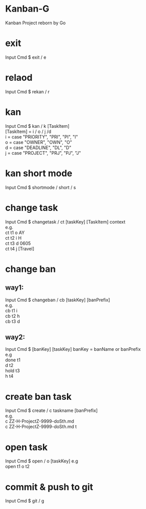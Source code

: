 # Kanban-G
Kanban Project reborn by Go


# exit
Input Cmd $ exit / e

# relaod
Input Cmd $ rekan / r

# kan
Input Cmd $  kan / k [TaskItem]  
[TaskItem] = i / o / j /d   
i = case "PRIORITY", "PRI", "PI", "I"  
o = case "OWNER", "OWN", "O"  
d = case "DEADLINE", "DL", "D"  
j = case "PROJECT", "PRJ", "PJ", "J"  

# kan short mode
Input Cmd $ shortmode / short / s

# change task
Input Cmd $  changetask / ct [taskKey] [TaskItem] context  
e.g.   
ct t1 o AY  
ct t2 i H  
ct t3 d 0605  
ct t4 j [Travel]  

# change ban
## way1:
Input Cmd $ changeban / cb [taskKey] [banPrefix]  
e.g.  
cb t1 i  
cb t2 h  
cb t3 d  

## way2:
Input Cmd $ [banKey] [taskKey]
banKey = banName or banPrefix  
e.g  
done t1  
d t2  
hold t3  
h t4 


# create ban task
Input Cmd $ create / c taskname [banPrefix]  
e.g.  
c ZZ-H-ProjectZ-9999-doSth.md   
c ZZ-H-ProjectZ-9999-doSth.md t  
 
# open task 
 Input Cmd $ open / o [taskKey]
 e.g  
 open t1
 o t2

# commit & push to git
 Input Cmd $ git / g 